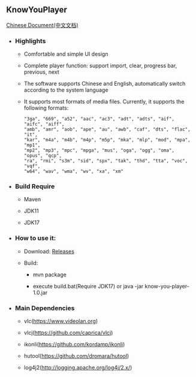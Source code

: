 ## KnowYouPlayer

[Chinese Document(中文文档)](README_ZH.md)

* ### Highlights

    * Comfortable and simple UI design

    * Complete player function: support import, clear, progress bar, previous, next

    * The software supports Chinese and English, automatically switch according to the system language

    * It supports most formats of media files. Currently, it supports the following formats:

        ```
        "3ga", "669", "a52", "aac", "ac3", "adt", "adts", "aif", "aifc", "aiff",
        "amb", "amr", "aob", "ape", "au", "awb", "caf", "dts", "flac", "it",
        "kar", "m4a", "m4b", "m4p", "m5p", "mka", "mlp", "mod", "mpa", "mp1",
        "mp2", "mp3", "mpc", "mpga", "mus", "oga", "ogg", "oma", "opus", "qcp",
        "ra", "rmi", "s3m", "sid", "spx", "tak", "thd", "tta", "voc", "vqf",
        "w64", "wav", "wma", "wv", "xa", "xm"
        ```

* ### Build Require

    * Maven

    * JDK11

    * JDK17

* ### How to use it:

    * Download: [Releases](https://github.com/min-li/know-you-player/releases)

    * Build:

        * mvn package

        * execute build.bat(Require JDK17) or java -jar know-you-player-1.0.jar

* ### Main Dependencies

    * vlc(https://www.videolan.org)

    * vlcj(https://github.com/caprica/vlcj)

    * ikonli(https://github.com/kordamp/ikonli)

    * hutool(https://github.com/dromara/hutool)

    * log4j2(http://logging.apache.org/log4j/2.x/)
